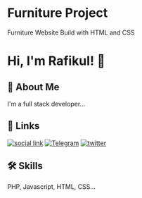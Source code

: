 
# Furniture Project

Furniture Website Build with HTML and CSS


# Hi, I'm Rafikul! 👋


## 🚀 About Me
I'm a full stack developer...


## 🔗 Links
[![social link](https://img.shields.io/badge/social-link-000?style=for-the-badge&logo=ko-fi&logoColor=white)]()
[![Telegram ](https://img.shields.io/badge/instagram-0A66C2?style=for-the-badge&logo=linkedin&logoColor=white)](https://www.instagram.com/rafikul_20)
[![twitter](https://img.shields.io/badge/pinterest-1DA1F2?style=for-the-badge&logo=twitter&logoColor=white)](https://www.pinterest.com/rafikul20)


## 🛠 Skills
PHP, Javascript, HTML, CSS...

